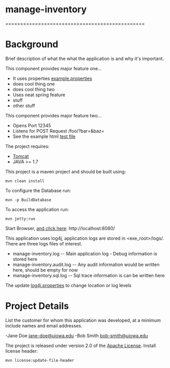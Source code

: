 # manage-inventory
===============================================

# Background
Brief description of what the what the application is and why it's important.

This component provides major feature one...

- It uses properties [example.properties](src/main/resources/config/example.properties)
- does cool thing one
- does cool thing two
- Uses neat spring feature
 - stuff
 - other stuff
 
 
This component provides major feature two...

- Opens Port 12345
- Listens for POST Request /foo/?bar=<bar>&baz=<baz>
- See the example html [test file](src/main/non-packaged-resources/test.html)



The project requires:
 - [Tomcat](http://tomcat.apache.org/)
 - JAVA >= 1.7 

This project is a maven project and should be built using:

    mvn clean install
    
To configure the Database run:

    mvn -p BuildDatabase    

To access the application run:

    mvn jetty:run

   Start Browser, [and click here](http://localhost:8080/): http://localhost:8080/



This application uses log4j, application logs are stored in <exe_root>/logs/.  There are three logs files of interest.

 - manage-inventory.log -- Main application log - Debug information is stored here
 - manage-inventory.audit.log -- Any audit information would be written here, should be empty for now
 - manage-inventory.sql.log -- Sql trace information is can be written here
 
The update [log4j.properties](src/main/resources/log4j.properties) to change location or log levels


# Project Details
List the customer for whom this application was developed, at a minimum include names and email addresses.

-Jane Doe <jane-doe@uiowa.edu>
-Bob Smith <bob-smith@uiowa.edu>

The project is released under version 2.0 of the [Apache License](http://www.apache.org/licenses/LICENSE-2.0). Install license header:

	mvn license:update-file-header
